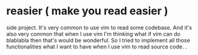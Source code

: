# reasier ( make you read easier )
side project.
It's very common to use vim to read some codebase. And it's also very common that when I use vim I'm thinking what if vim can do blablabla then that's would be wonderful.
So I tried to implement all those functionalities what I want to have when I use vim to read source code. .
